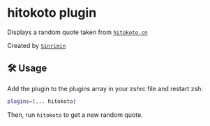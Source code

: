 # hitokoto plugin

Displays a random quote taken from [`hitokoto.cn`](HTTPS://v1.hitokoto.cn/)

Created by [`Sinrimin`](HTTPS://github.com/sinrimin)

## 🛠️ Usage

Add the plugin to the plugins array in your zshrc file and restart zsh:

```zsh
plugins=(... hitokoto)
```

Then, run `hitokoto` to get a new random quote.
